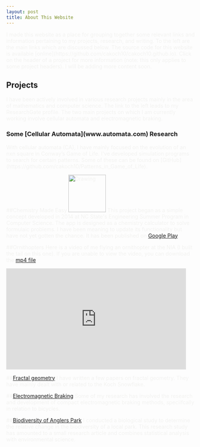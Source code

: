 ```yaml
---
layout: post
title: About This Website
---
```


<span style="color:#f2f2f0">
I made this website as a place for grouping together some relevant links and information pertaining to my projects, research, and writing. To the left are the main links which are discussed below. The source code for this website is available [online](https://github.com/cakoch10/cakoch10.github.io). Click on the header of a project for more information (note: this only applies to some project headers). I will be adding more content soon. 
</span>

<h2>Projects</h2>

<span style="color:#f2f2f0">
I have been actively involved in various research projects mainly in the area of mathematics and computer science. The link to the left leads to my ResearchGate profile. The two main projects on which I am currently working involve cellular automata and electromagnetic braking.
</span>

<h3>Some [Cellular Automata](www.automata.com) Research</h3>

<span style="color:#f2f2f0">
With cellular automata (CA), I have mainly focused on the evolution of an nxn square in Conway’s Game of Life.  I've developed simulation programs to search for certain patterns. Some of these can be found on [GitHub](https://github.com/cakoch10/Patterns_in_Game_of_Life).
<span style="color:#f2f2f0">
</span>

##Chemistry Made Easy
<img src="https://raw.githubusercontent.com/cakoch10/cakoch10.github.io/master/public/IconFin2_opt_opt.png" alt="Drawing" style="width: 100px;"/>
<span style="color:#f2f2f0">
This project began as a simple concept developed in 2014 at NC State's Engineering Summer Program in Computer Science. The app is designed as a chemistry calculator to solve formulaic problems. I have been meaning to update its functionality but have not yet gotten the chance. It has been published on [Google Play](https://play.google.com/store/apps/details?id=appinventor.ai_cakoch10.ChemistryMadeEasy). 
</span>


##Ornithopters
<span style="color:#f2f2f0">
Here is a video of me flying an ornithopter at the NIA (I built the tail on this one). If you are unable to view the video, you can download the [mp4 file](https://github.com/cakoch10/cakoch10.github.io/blob/master/public/OrnithopterFlight.mp4?raw=true).
</span>
<iframe width="480" height="270" src="https://www.youtube.com/embed/lQHenPu0aIo?rel=0" frameborder="0" allowfullscreen></iframe>

##[Fractal geometry](/fractal)
<span style="color:#f2f2f0">
I have written a few papers on fractal geometry. They have mainly dealt with or related to the Koch Snowflake.
</span>

##[Electromagnetic Braking](/electromagnetism)
<span style="color:#f2f2f0">
Some of my research has involved the research and development of compact electromagnetic braking methods, speciifcally in relation to bicycles.
</span>

##[Biodiversity of Anglers Park](/bio)
<span style="color:#f2f2f0">
I conducted a biological study to determine the relative change in the biodiversity of a local park. This research study has amounted to a small research article and combines statistical analysis with environmental science.
</span>
